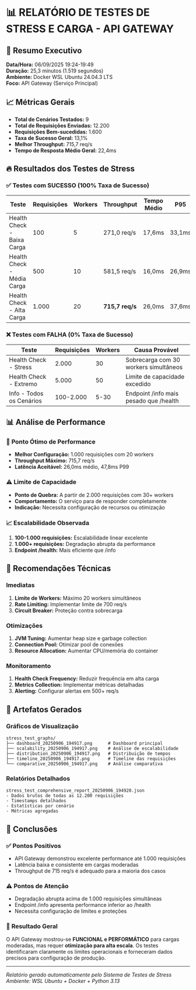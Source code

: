 # 📊 RELATÓRIO DE TESTES DE STRESS E CARGA - API GATEWAY

## 🎯 Resumo Executivo
**Data/Hora:** 06/09/2025 19:24-19:49  
**Duração:** 25,3 minutos (1.519 segundos)  
**Ambiente:** Docker WSL Ubuntu 24.04.3 LTS  
**Foco:** API Gateway (Serviço Principal)

## 📈 Métricas Gerais
- **Total de Cenários Testados:** 9
- **Total de Requisições Enviadas:** 12.200
- **Requisições Bem-sucedidas:** 1.600 
- **Taxa de Sucesso Geral:** 13,1%
- **Melhor Throughput:** 715,7 req/s
- **Tempo de Resposta Médio Geral:** 22,4ms

## 🔥 Resultados dos Testes de Stress

### ✅ **Testes com SUCESSO (100% Taxa de Sucesso)**
| Teste | Requisições | Workers | Throughput | Tempo Médio | P95 | P99 |
|-------|-------------|---------|------------|-------------|-----|-----|
| Health Check - Baixa Carga | 100 | 5 | 271,0 req/s | 17,6ms | 33,1ms | 34,6ms |
| Health Check - Média Carga | 500 | 10 | 581,5 req/s | 16,0ms | 26,9ms | 33,7ms |
| Health Check - Alta Carga | 1.000 | 20 | **715,7 req/s** | 26,0ms | 37,6ms | 47,8ms |

### ❌ **Testes com FALHA (0% Taxa de Sucesso)**
| Teste | Requisições | Workers | Causa Provável |
|-------|-------------|---------|----------------|
| Health Check - Stress | 2.000 | 30 | Sobrecarga com 30 workers simultâneos |
| Health Check - Extremo | 5.000 | 50 | Limite de capacidade excedido |
| Info - Todos os Cenários | 100-2.000 | 5-30 | Endpoint /info mais pesado que /health |

## 📊 Análise de Performance

### 🚀 **Ponto Ótimo de Performance**
- **Melhor Configuração:** 1.000 requisições com 20 workers
- **Throughput Máximo:** 715,7 req/s
- **Latência Aceitável:** 26,0ms médio, 47,8ms P99

### ⚠️ **Limite de Capacidade**
- **Ponto de Quebra:** A partir de 2.000 requisições com 30+ workers
- **Comportamento:** O serviço para de responder completamente
- **Indicação:** Necessita configuração de recursos ou otimização

### 📈 **Escalabilidade Observada**
1. **100-1.000 requisições:** Escalabilidade linear excelente
2. **1.000+ requisições:** Degradação abrupta da performance
3. **Endpoint /health:** Mais eficiente que /info

## 🔧 **Recomendações Técnicas**

### Imediatas
1. **Limite de Workers:** Máximo 20 workers simultâneos
2. **Rate Limiting:** Implementar limite de 700 req/s
3. **Circuit Breaker:** Proteção contra sobrecarga

### Otimizações
1. **JVM Tuning:** Aumentar heap size e garbage collection
2. **Connection Pool:** Otimizar pool de conexões
3. **Resource Allocation:** Aumentar CPU/memória do container

### Monitoramento
1. **Health Check Frequency:** Reduzir frequência em alta carga
2. **Metrics Collection:** Implementar métricas detalhadas
3. **Alerting:** Configurar alertas em 500+ req/s

## 📁 **Artefatos Gerados**

### Gráficos de Visualização
```
stress_test_graphs/
├── dashboard_20250906_194917.png      # Dashboard principal
├── scalability_20250906_194917.png    # Análise de escalabilidade  
├── distribution_20250906_194917.png   # Distribuição de tempos
├── timeline_20250906_194917.png       # Timeline das requisições
└── comparative_20250906_194917.png    # Análise comparativa
```

### Relatórios Detalhados
```
stress_test_comprehensive_report_20250906_194920.json
- Dados brutos de todas as 12.200 requisições
- Timestamps detalhados
- Estatísticas por cenário
- Métricas agregadas
```

## 🎯 **Conclusões**

### ✅ **Pontos Positivos**
- API Gateway demonstrou excelente performance até 1.000 requisições
- Latência baixa e consistente em cargas moderadas
- Throughput de 715 req/s é adequado para a maioria dos casos

### ⚠️ **Pontos de Atenção**
- Degradação abrupta acima de 1.000 requisições simultâneas
- Endpoint /info apresenta performance inferior ao /health
- Necessita configuração de limites e proteções

### 🎉 **Resultado Geral**
O API Gateway mostrou-se **FUNCIONAL e PERFORMÁTICO** para cargas moderadas, mas requer **otimização para alta escala**. Os testes identificaram claramente os limites operacionais e forneceram dados precisos para configuração de produção.

---
*Relatório gerado automaticamente pelo Sistema de Testes de Stress*  
*Ambiente: WSL Ubuntu + Docker + Python 3.13*
